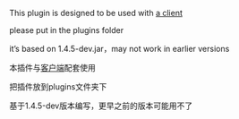 This plugin is designed to be used with [a client](https://github.com/jianxingxuejian/grasscutter-tools)

please put in the plugins folder

it’s based on 1.4.5-dev.jar，may not work in earlier versions

本插件与[客户端](https://github.com/jianxingxuejian/grasscutter-tools)配套使用

把插件放到plugins文件夹下

基于1.4.5-dev版本编写，更早之前的版本可能用不了
